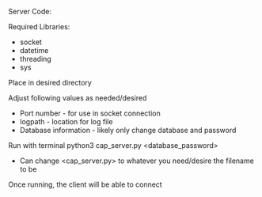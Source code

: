 Server Code:

Required Libraries:
- socket 
- datetime
- threading
- sys

Place in desired directory

Adjust following values as needed/desired
- Port number - for use in socket connection
- logpath - location for log file
- Database information - likely only change database and password

Run with terminal
python3 cap_server.py <database_password>
- Can change <cap_server.py> to whatever you need/desire the filename to be

Once running, the client will be able to connect
